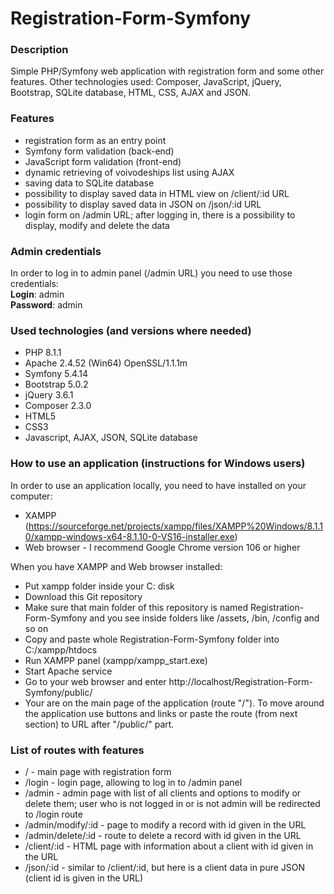 # Registration-Form-Symfony

### Description

Simple PHP/Symfony web application with registration form and some other features. Other technologies used: Composer, JavaScript, jQuery, Bootstrap, SQLite database, HTML, CSS, AJAX and JSON.

### Features

- registration form as an entry point
- Symfony form validation (back-end)
- JavaScript form validation (front-end)
- dynamic retrieving of voivodeships list using AJAX
- saving data to SQLite database
- possibility to display saved data in HTML view on /client/:id URL
- possibility to display saved data in JSON on /json/:id URL
- login form on /admin URL; after logging in, there is a possibility to display, modify and delete the data

### Admin credentials

In order to log in to admin panel (/admin URL) you need to use those credentials:<br>
**Login**: admin<br>
**Password**: admin

### Used technologies (and versions where needed)

- PHP 8.1.1
- Apache 2.4.52 (Win64) OpenSSL/1.1.1m
- Symfony 5.4.14
- Bootstrap 5.0.2
- jQuery 3.6.1
- Composer 2.3.0
- HTML5
- CSS3
- Javascript, AJAX, JSON, SQLite database

### How to use an application (instructions for Windows users)

In order to use an application locally, you need to have installed on your computer:
- XAMPP (https://sourceforge.net/projects/xampp/files/XAMPP%20Windows/8.1.10/xampp-windows-x64-8.1.10-0-VS16-installer.exe)
- Web browser - I recommend Google Chrome version 106 or higher

When you have XAMPP and Web browser installed:
- Put xampp folder inside your C: disk
- Download this Git repository
- Make sure that main folder of this repository is named Registration-Form-Symfony and you see inside folders like /assets, /bin, /config and so on
- Copy and paste whole Registration-Form-Symfony folder into C:/xampp/htdocs
- Run XAMPP panel (xampp/xampp_start.exe)
- Start Apache service
- Go to your web browser and enter http://localhost/Registration-Form-Symfony/public/
- Your are on the main page of the application (route "/"). To move around the application use buttons and links or paste the route (from next section) to URL after "/public/" part.

### List of routes with features
- / - main page with registration form
- /login - login page, allowing to log in to /admin panel
- /admin - admin page with list of all clients and options to modify or delete them; user who is not logged in or is not admin will be redirected to /login route
- /admin/modify/:id - page to modify a record with id given in the URL
- /admin/delete/:id - route to delete a record with id given in the URL
- /client/:id - HTML page with information about a client with id given in the URL
- /json/:id - similar to /client/:id, but here is a client data in pure JSON (client id is given in the URL)